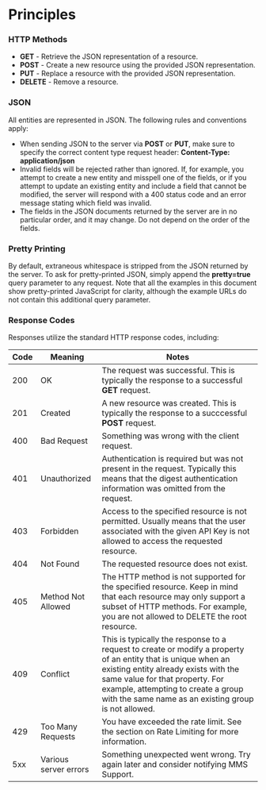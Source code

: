 # Principles

### HTTP Methods

- **GET** - Retrieve the JSON representation of a resource.
- **POST** - Create a new resource using the provided JSON representation.
- **PUT** - Replace a resource with the provided JSON representation.
- **DELETE** - Remove a resource.

### JSON

All entities are represented in JSON. The following rules and conventions apply:

- When sending JSON to the server via **POST** or **PUT**, make sure to specify the correct content type request header: **Content-Type: application/json**
- Invalid fields will be rejected rather than ignored. If, for example, you attempt to create a new entity and misspell one of the fields, or if you attempt to update an existing entity and include a field that cannot be modified, the server will respond with a 400 status code and an error message stating which field was invalid.
- The fields in the JSON documents returned by the server are in no particular order, and it may change. Do not depend on the order of the fields.

### Pretty Printing

By default, extraneous whitespace is stripped from the JSON returned by the server. To ask for pretty-printed JSON, simply append the **pretty=true** query parameter to any request. Note that all the examples in this document show pretty-printed JavaScript for clarity, although the example URLs do not contain this additional query parameter.

### Response Codes

Responses utilize the standard HTTP response codes, including:

Code | Meaning               | Notes
---- | --------------------- | -------------------------------------------------------------------------------------------------------
200  | OK                    | The request was successful. This is typically the response to a successful **GET** request.
201  | Created               | A new resource was created. This is typically the response to a succcessful **POST** request.
400  | Bad Request           | Something was wrong with the client request.
401  | Unauthorized          | Authentication is required but was not present in the request. Typically this means that the digest authentication information was omitted from the request.
403  | Forbidden             | Access to the specified resource is not permitted. Usually means that the user associated with the given API Key is not allowed to access the requested resource.
404  | Not Found             | The requested resource does not exist.
405  | Method Not Allowed    | The HTTP method is not supported for the specified resource. Keep in mind that each resource may only support a subset of HTTP methods. For example, you are not allowed to DELETE the root resource.
409  | Conflict              | This is typically the response to a request to create or modify a property of an entity that is unique when an existing entity already exists with the same value for that property. For example, attempting to create a group with the same name as an existing group is not allowed.
429  | Too Many Requests     | You have exceeded the rate limit. See the section on Rate Limiting for more information.
5xx  | Various server errors | Something unexpected went wrong. Try again later and consider notifying MMS Support.
